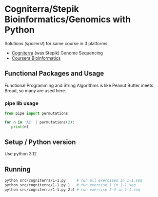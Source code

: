 # Cogniterra/Stepik Bioinformatics/Genomics with Python

Solutions (spoilers!) for same course in 3 platforms:
- [Cogniterra](https://cogniterra.org/) (was Stepik) Genome Sequencing
- [Coursera Bioinformatics](https://www.coursera.org/specializations/bioinformatics)


## Functional Packages and Usage

Functional Programming and String Algorithms is like Peanut Butter meets Bread, so many are used here.

### pipe lib usage
```py
from pipe import permutations

for n in 'AC' | permutations(2):
   print(n)
```


## Setup / Python version

Use python 3.12

## Running

```sh
python src/cogniterra/1-1.py     # run all exercises in 1-1.seq
python src/cogniterra/1-1.py 1   # run exercise 1 in 1-1.seq
python src/cogniterra/1-1.py 2:4 # run exercise 2-4 in 1-1.seq
```